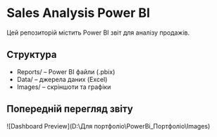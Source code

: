 # Sales Analysis Power BI
Цей репозиторій містить Power BI звіт для аналізу продажів.

## Структура
- Reports/ – Power BI файли (.pbix)
- Data/ – джерела даних (Excel)
- Images/ – скріншоти та графіки

## Попередній перегляд звіту

![Dashboard Preview](D:\Для портфоліо\PowerBi_Портфоліо\Images)
